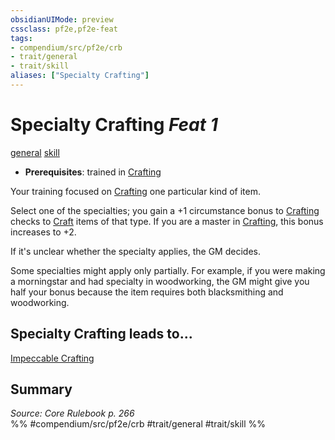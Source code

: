 ```yaml
---
obsidianUIMode: preview
cssclass: pf2e,pf2e-feat
tags:
- compendium/src/pf2e/crb
- trait/general
- trait/skill
aliases: ["Specialty Crafting"]
---
```

# Specialty Crafting  *Feat 1*  
[general](/rules/traits/general.md)  [skill](/rules/traits/skill.md)  

- **Prerequisites**: trained in [Crafting](/compendium/skills.md#Crafting)

Your training focused on [Crafting](/compendium/skills.md#Crafting) one particular kind of item.

Select one of the specialties; you gain a +1 circumstance bonus to [Crafting](/compendium/skills.md#Crafting) checks to [Craft](/rules/actions/craft.md) items of that type. If you are a master in [Crafting](/compendium/skills.md#Crafting), this bonus increases to +2.

If it's unclear whether the specialty applies, the GM decides.

Some specialties might apply only partially. For example, if you were making a morningstar and had specialty in woodworking, the GM might give you half your bonus because the item requires both blacksmithing and woodworking.


## Specialty Crafting leads to...

[Impeccable Crafting](/compendium/feats/impeccable-crafting.md)

## Summary

*Source: Core Rulebook p. 266*  
%% #compendium/src/pf2e/crb #trait/general #trait/skill %%
